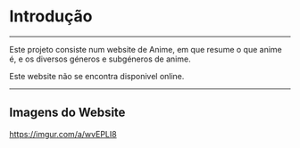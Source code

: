 # Introdução
______________________________

Este projeto consiste num website de Anime, em que resume o que anime é, e os diversos géneros e subgéneros de anime.

Este website não se encontra disponivel online.
______________________________

## Imagens do Website
<https://imgur.com/a/wvEPLI8>
